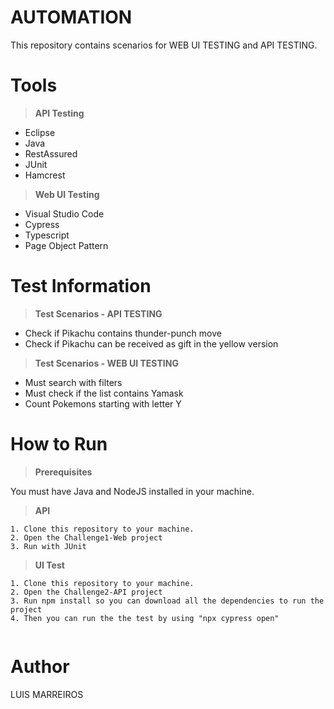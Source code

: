 
 
 # AUTOMATION
 
 This repository contains scenarios for WEB UI TESTING and  API TESTING.
 
 # Tools
 
 ><b>API Testing</b>
 
- Eclipse
-	Java
-	RestAssured
-	JUnit
- Hamcrest


 ><b>Web UI Testing</b>
 
- Visual Studio Code
-	Cypress
-	Typescript
-	Page Object Pattern






# Test Information

 
  ><b>Test Scenarios - API TESTING</b>

-	Check if Pikachu contains thunder-punch move
- Check if Pikachu can be received as gift in the yellow version

 ><b>Test Scenarios - WEB UI TESTING</b>
 
-	Must search with filters
- Must check if the list contains Yamask
- Count Pokemons starting with letter Y


 
# How to Run
> <b>Prerequisites</b>

You must have Java and NodeJS installed in your machine. 
 <br>


 ><b>API</b>
```
1. Clone this repository to your machine.
2. Open the Challenge1-Web project
3. Run with JUnit
```
 ><b>UI Test</b>
```
1. Clone this repository to your machine.
2. Open the Challenge2-API project
3. Run npm install so you can download all the dependencies to run the project
4. Then you can run the the test by using "npx cypress open"
    
```


 # Author
 
 LUIS MARREIROS
